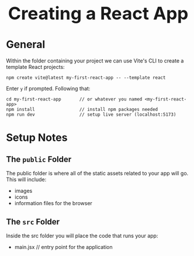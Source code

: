 <h1 style='text-align:center;font-size:3rem;'>Creating a React App</h1>

# General
Within the folder containing your project we can use Vite's CLI to create a template React projects:

    npm create vite@latest my-first-react-app -- --template react

Enter ```y``` if prompted. Following that:

    cd my-first-react-app       // or whatever you named <my-first-react-app>
    npm install                 // install npm packages needed
    npm run dev                 // setup live server (localhost:5173)

# Setup Notes

## The ```public``` Folder
The public folder is where all of the static assets related to your app will go. This will include:

* images
* icons
* information files for the browser

## The ```src``` Folder
Inside the src folder you will place the code that runs your app:

* main.jsx                  // entry point for the application